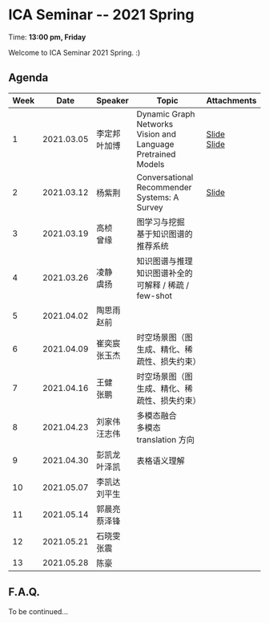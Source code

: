  # ICA Seminar -- 2021 Spring

Time: **13:00 pm, Friday**

Welcome to ICA Seminar 2021 Spring. :)



## Agenda

| Week | Date       | Speaker           | Topic                                                        | Attachments                                                  |
| ---- | ---------- | ----------------- | ------------------------------------------------------------ | ------------------------------------------------------------ |
| 1    | 2021.03.05 | 李定邦<br/>叶加博 | Dynamic Graph Networks<br/>Vision and Language Pretrained Models | [Slide](./week1/DynamicGraphModels.pdf)<br/>[Slide](./week1/VisionLanguagePretrain.pdf) |
| 2    | 2021.03.12 | 杨紫荆            | Conversational Recommender Systems: A Survey                 | [Slide](./week2/01_CRS_Survey.pdf)                           |
| 3    | 2021.03.19 | 高桢<br/>曾缘     | 图学习与挖掘<br/>基于知识图谱的推荐系统                      |                                                              |
| 4    | 2021.03.26 | 凌静<br/>虞扬     | 知识图谱与推理<br/>知识图谱补全的可解释 / 稀疏 / few-shot    |                                                              |
| 5    | 2021.04.02 | 陶思雨<br/>赵前   |                                                              |                                                              |
| 6    | 2021.04.09 | 崔奕宸<br/>张玉杰 | 时空场景图（图生成、精化、稀疏性、损失约束）                 |                                                              |
| 7    | 2021.04.16 | 王健<br/>张鹏     | 时空场景图（图生成、精化、稀疏性、损失约束）                 |                                                              |
| 8    | 2021.04.23 | 刘家伟<br/>汪志伟 | 多模态融合<br/>多模态 translation 方向                       |                                                              |
| 9    | 2021.04.30 | 彭凯龙<br/>叶泽凯 | 表格语义理解<br/>                                            |                                                              |
| 10   | 2021.05.07 | 李凯达<br/>刘平生 |                                                              |                                                              |
| 11   | 2021.05.14 | 郭晨亮<br/>蔡泽锋 |                                                              |                                                              |
| 12   | 2021.05.21 | 石晓雯<br/>张震   |                                                              |                                                              |
| 13   | 2021.05.28 | 陈豪              |                                                              |                                                              |



## F.A.Q.

To be continued...